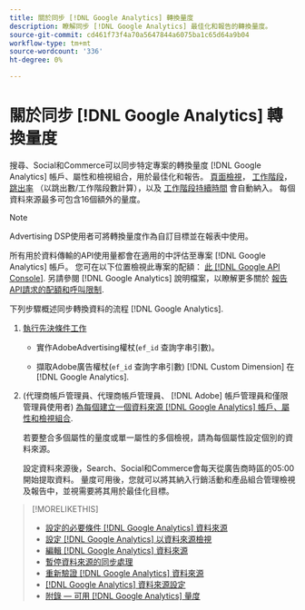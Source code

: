 ```yaml
---
title: 關於同步 [!DNL Google Analytics] 轉換量度
description: 瞭解同步 [!DNL Google Analytics] 最佳化和報告的轉換量度。
source-git-commit: cd461f73f4a70a5647844a6075ba1c65d64a9b04
workflow-type: tm+mt
source-wordcount: '336'
ht-degree: 0%

---
```


# 關於同步 [!DNL Google Analytics] 轉換量度

搜尋、Social和Commerce可以同步特定專案的轉換量度 [!DNL Google Analytics] 帳戶、屬性和檢視組合，用於最佳化和報告。 [頁面檢視](https://ga-dev-tools.google/dimensions-metrics-explorer/#view=detail&amp;group=page_tracking&amp;jump=ga_pageviews)， [工作階段](https://ga-dev-tools.google/dimensions-metrics-explorer/#view=detail&amp;group=session&amp;jump=ga_sessions)， [跳出率](https://ga-dev-tools.google/dimensions-metrics-explorer/#view=detail&amp;group=session&amp;jump=ga_bouncerate) （以跳出數/工作階段數計算），以及 [工作階段持續時間](https://ga-dev-tools.google/dimensions-metrics-explorer/#view=detail&amp;group=session&amp;jump=ga_sessionduration) 會自動納入。 每個資料來源最多可包含16個額外的量度。

>[!NOTE]
>
>Advertising DSP使用者可將轉換量度作為自訂目標並在報表中使用。

所有用於資料傳輸的API使用量都會在適用的中評估至專案 [!DNL Google Analytics] 帳戶。 您可在以下位置檢視此專案的配額： [此 [!DNL Google API Console]](https://console.developers.google.com/apis/api/analytics-json.googleapis.com/quotas). 另請參閱 [!DNL Google Analytics] 說明檔案，以瞭解更多關於 [報告API請求的配額和呼叫限制](https://developers.google.com/analytics/devguides/reporting/core/v4/limits-quotas).

下列步驟概述同步轉換資料的流程 [!DNL Google Analytics].

1. [執行先決條件工作](data-source-prerequisites.md)

   * 實作AdobeAdvertising權杖(`ef_id` 查詢字串引數)。

   * 擷取Adobe廣告權杖(`ef_id` 查詢字串引數) [!DNL Custom Dimension] 在 [!DNL Google Analytics].

1. (代理商帳戶管理員、代理商帳戶管理員、 [!DNL Adobe] 帳戶管理員和僅限管理員使用者) [為每個建立一個資料來源 [!DNL Google Analytics] 帳戶、屬性和檢視組合](data-source-configure.md).

   若要整合多個屬性的量度或單一屬性的多個檢視，請為每個屬性設定個別的資料來源。

   設定資料來源後，Search、Social和Commerce會每天從廣告商時區的05:00開始提取資料。 量度可用後，您就可以將其納入行銷活動和產品組合管理檢視及報告中，並視需要將其用於最佳化目標。

>[!MORELIKETHIS]
>
>* [設定的必要條件 [!DNL Google Analytics] 資料來源](data-source-prerequisites.md)
>* [設定 [!DNL Google Analytics] 以資料來源檢視](data-source-configure.md)
>* [編輯 [!DNL Google Analytics] 資料來源](data-source-edit.md)
>* [暫停資料來源的同步處理](data-source-pause.md)
>* [重新驗證 [!DNL Google Analytics] 資料來源](data-source-reauthenticate.md)
>* [[!DNL Google Analytics] 資料來源設定](data-source-settings.md)
>* [附錄 — 可用 [!DNL Google Analytics] 量度](data-source-ga-metrics.md)

